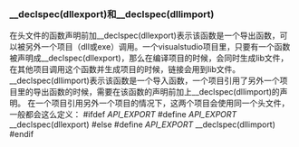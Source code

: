 ### __declspec(dllexport)和__declspec(dllimport)
在头文件的函数声明前加__declspec(dllexport)表示该函数是一个导出函数，可以被另外一个项目（dll或exe）调用。一个visualstudio项目里，只要有一个函数被声明成__declspec(dllexport)，那么在编译项目的时候，会同时生成lib文件，在其他项目调用这个函数并生成项目的时候，链接会用到lib文件。
__declspec(dllimport)表示该函数是一个导入函数，一个项目引用了另外一个项目里的导出函数的时候，需要在该函数的声明前加上__declspec(dllimport)的声明。
在一个项目引用另外一个项目的情况下，这两个项目会使用同一个头文件，一般都会这么定义：
#ifdef _API_EXPORT_
#define _API_EXPORT_ __declspec(dllexport)
#else
#define _API_EXPORT_ __declspec(dllimport)
#endif
